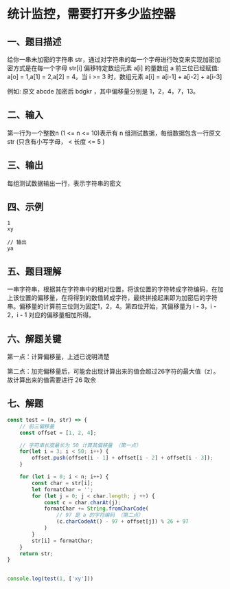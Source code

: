 # 统计监控，需要打开多少监控器

## 一、题目描述

给你一串未加密的字符串 str，通过对字符串的每一个字母进行改变来实现加密加密方式是在每一个字母 str[i] 偏移特定数组元素 a[i] 的量数组 a 前三位已经赋值: a[o] = 1,a[1] = 2,a[2] = 4。当 i >= 3 时，数组元素 a[i] = a[i-1] + a[i-2] + a[i-3]

例如: 原文 abcde 加密后 bdgkr ，其中偏移量分别是 1，2，4，7，13。

## 二、输入

第一行为一个整数n (1 <= n <= 10)表示有 n 组测试数据，每组数据包含一行原文 str (只含有小写字母， < 长度 <= 5 )

## 三、输出

每组测试数据输出一行，表示字符串的密文

## 四、示例

```
1
xy

// 输出
ya
```

## 五、题目理解

一串字符串，根据其在字符串中的相对位置，将该位置的字符转成字符编码，在加上该位置的偏移量，在将得到的数值转成字符，最终拼接起来即为加密后的字符串。偏移量的计算前三位则为固定1，2，4。第四位开始，其偏移量为 i - 3，i - 2，i - 1 对应的偏移量相加所得。

## 六、解题关键

第一点：计算偏移量，上述已说明清楚

第二点：加完偏移量后，可能会出现计算出来的值会超过26字符的最大值（z）。故计算出来的值需要进行 26 取余

## 七、解题

```javascript
const test = (n, str) => {
    // 前三偏移量
    const offset = [1, 2, 4];

    // 字符串长度最长为 50 计算其偏移量 （第一点）
    for(let i = 3; i < 50; i++) {
        offset.push(offset[i - 1] + offset[i - 2] + offset[i - 3]);
    }

    for (let i = 0; i < n; i++) {
        const char = str[i];
        let formatChar = '';
        for (let j = 0; j < char.length; j ++) {
            const c = char.charAt(j);
            formatChar += String.fromCharCode(
                // 97 是 a 的字符编码 （第二点）
                (c.charCodeAt() - 97 + offset[j]) % 26 + 97
            )
        }
        str[i] = formatChar;
    }
    return str;
}

  
console.log(test(1, ['xy']))

```